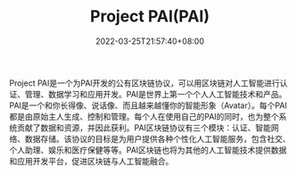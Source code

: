 ﻿---
weight: 
title: "Project PAI(PAI)"
description: "Project PAI是一个为PAI开发的公有区块链协议，可以用区块链对人工智能进行认证、管理、数据学习和应用开发"
date: 2022-03-25T21:57:40+08:00
lastmod: 2022-03-25T16:45:40+08:00
draft: false
authors: ["Metabd"]
featuredImage: "project-paipai.png"
link: ""
tags: ["数字代币","Project PAI(PAI)"]
categories: ["navigation"]
navigation: ["数字代币"]
lightgallery: true
toc: true
pinned: false
recommend: false
recommend1: false
---
Project PAI是一个为PAI开发的公有区块链协议，可以用区块链对人工智能进行认证、管理、数据学习和应用开发。PAI是世界上第一个个人人工智能技术和产品。PAI是一个和你长得像、说话像、而且越来越懂你的智能形象（Avatar）。每个PAI都是由原始主人生成、控制和管理。每个人在使用自己的PAI的同时，也为整个系统贡献了数据和资源，并因此获利。PAI区块链协议有三个模块：认证、智能网络、数据存储。该协议的目标是为用户提供各种个性化人工智能服务，包含社交、个人助理、娱乐和医疗保健等等。PAI区块链也将为其他的人工智能技术提供数据和应用开发平台，促进区块链与人工智能融合。
